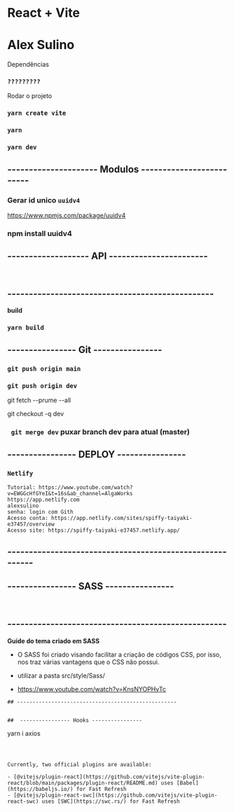 # React + Vite


# Alex Sulino

Dependências
### `?????????`

Rodar o projeto
### `yarn create vite`
### `yarn`
### `yarn dev`


## --------------------- Modulos ------------------------- 


###  Gerar id unico `uuidv4`
https://www.npmjs.com/package/uuidv4
### npm install uuidv4


## ------------------- API  -----------------------
```


```

## ------------------------------------------------



**build**
### `yarn build`


##  ---------------- Git ----------------
### `git push origin main`
### `git push origin dev`

git fetch --prume --all

git checkout -q dev

### ` git merge dev` puxar branch dev para atual (master)



##  ---------------- DEPLOY ----------------
### `Netlify`
```
Tutorial: https://www.youtube.com/watch?v=EWGGcHfGYeI&t=16s&ab_channel=AlgaWorks
https://app.netlify.com
alexsulino
senha: login com Gith
Acesso conta: https://app.netlify.com/sites/spiffy-taiyaki-e37457/overview
Acesso site: https://spiffy-taiyaki-e37457.netlify.app/
```
##  ---------------------------------------------------------




##  ---------------- SASS ----------------
```


```
## ---------------------------------------------------

**Guide do tema criado em SASS**
-  O SASS foi criado visando facilitar a criação de códigos CSS, por isso, nos traz várias 
vantagens que o CSS não possui.

- utilizar a pasta src/style/Sass/ 
- https://www.youtube.com/watch?v=KnsNYOPHyTc
```
## ---------------------------------------------------


##  ---------------- Hooks ----------------
```
yarn i axios

```



Currently, two official plugins are available:

- [@vitejs/plugin-react](https://github.com/vitejs/vite-plugin-react/blob/main/packages/plugin-react/README.md) uses [Babel](https://babeljs.io/) for Fast Refresh
- [@vitejs/plugin-react-swc](https://github.com/vitejs/vite-plugin-react-swc) uses [SWC](https://swc.rs/) for Fast Refresh
